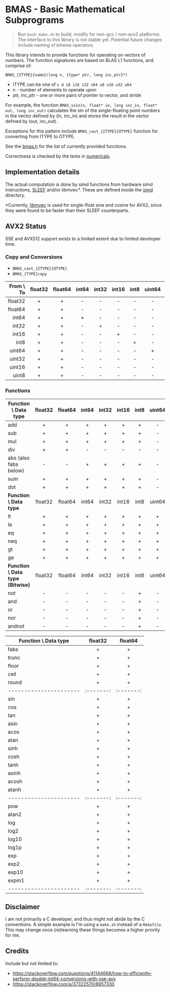 # BMAS - Basic Mathematical Subprograms

> Run `bash make.sh` to build; modify for non-gcc / non-avx2 platforms.
> The interface to this library is not stable yet. Potential future changes include naming of bitwise operators. 

This library intends to provide functions for operating on vectors of numbers.
The function signatures are based on BLAS L1 functions, and comprise of:

```
BMAS_{ITYPE}{name}(long n, {type* ptr, long inc_ptr}*)
```

- ITYPE can be one of `s d i8 i16 i32 i64 u8 u16 u32 u64`
- n - number of elements to operate upon
- ptr, inc_ptr - one or more pairs of pointer to vector, and stride

For example, the function `BMAS_ssin(n, float* in, long inc_in, float* out, long inc_out)` calculates the sin of the single-floating point numbers in the vector defined by (in, inc\_in) and stores the result in the vector defined by (out, inc\_out).

Exceptions for this pattern include `BMAS_cast_{ITYPE}{OTYPE}` function for converting from ITYPE to OTYPE.

See the [bmas.h](./bmas.h) for the list of currently provided functions.

Correctness is checked by the tests in [numericals](https://github.com/digikar99/numericals).

## Implementation details

The actual computation is done by simd functions from hardware simd instructions, [SLEEF](https://sleef.org/) and/or libmvec*. These are defined inside the [simd](./simd/) directory.

*Currently, [libmvec](https://github.com/sgallagher/glibc/blob/master/sysdeps/unix/sysv/linux/x86_64/libmvec.abilist) is used for single-float sine and cosine for AVX2, since they were found to be faster than their SLEEF counterparts.

## AVX2 Status

SSE and AVX512 support exists to a limited extent due to limited developer time.

### Copy and Conversions

- `BMAS_cast_{ITYPE}{OTYPE}`
- `BMAS_{TYPE}copy`

| From \ To | float32 | float64 | int64 | int32 | int16 | int8 | uint64 | uint32 | uint16 | uint8 |
|----------:|:-------:|:-------:|:-----:|:-----:|:-----:|:----:|:------:|:------:|:------:|:-----:|
| float32   | +       | +       | -     | -     | -     | -    | -      | -      | -      | -     |
| float64   | +       | +       | -     | -     | -     | -    | -      | -      | -      | -     |
| int64     | +       | +       | +     | -     | -     | -    | -      | -      | -      | -     |
| int32     | +       | +       | -     | +     | -     | -    | -      | -      | -      | -     |
| int16     | +       | +       | -     | -     | +     | -    | -      | -      | -      | -     |
| int8      | +       | +       | -     | -     | -     | +    | -      | -      | -      | -     |
| uint64    | +       | +       | -     | -     | -     | -    | +      | -      | -      | -     |
| uint32    | +       | +       | -     | -     | -     | -    | -      | +      | -      | -     |
| uint16    | +       | +       | -     | -     | -     | -    | -      | -      | +      | -     |
| uint8     | +       | +       | -     | -     | -     | -    | -      | -      | -      | +     |

### Functions

| Function \ Data type               | float32 | float64 | int64 | int32 | int16 | int8 | uint64 | uint32 | uint16 | uint8 |
|------------------------------------|:-------:|:-------:|:-----:|:-----:|:-----:|:----:|:------:|:------:|:------:|:-----:|
| add                                | +       | +       | +     | +     | +     | +    | -      | -      | -      | -     |
| sub                                | +       | +       | +     | +     | +     | +    | -      | -      | -      | -     |
| mul                                | +       | +       | +     | +     | +     | +    | -      | -      | -      | -     |
| div                                | +       | +       | -     | -     | -     | -    | -      | -      | -      | -     |
| abs (also fabs below)              | -       | -       | +     | +     | +     | +    | -      | -      | -      | -     |
| sum                                | +       | +       | +     | +     | +     | +    | -      | -      | -      | -     |
| dot                                | +       | +       | +     | +     | +     | +    | -      | -      | -      | -     |
| **Function \ Data type**           | float32 | float64 | int64 | int32 | int16 | int8 | uint64 | uint32 | uint16 | uint8 |
| lt                                 | +       | +       | +     | +     | +     | +    | +      | +      | +      | +     |
| le                                 | +       | +       | +     | +     | +     | +    | +      | +      | +      | +     |
| eq                                 | +       | +       | +     | +     | +     | +    | +      | +      | +      | +     |
| neq                                | +       | +       | +     | +     | +     | +    | +      | +      | +      | +     |
| gt                                 | +       | +       | +     | +     | +     | +    | +      | +      | +      | +     |
| ge                                 | +       | +       | +     | +     | +     | +    | +      | +      | +      | +     |
| **Function \ Data type (Bitwise)** | float32 | float64 | int64 | int32 | int16 | int8 | uint64 | uint32 | uint16 | uint8 |
| not                                | -       | -       | -     | -     | -     | +    | -      | -      | -      | -     |
| and                                | -       | -       | -     | -     | -     | +    | -      | -      | -      | -     |
| or                                 | -       | -       | -     | -     | -     | +    | -      | -      | -      | -     |
| nor                                | -       | -       | -     | -     | -     | +    | -      | -      | -      | -     |
| andnot                             | -       | -       | -     | -     | -     | +    | -      | -      | -      | -     |



| Function \ Data type | float32 | float64 |
|----------------------|:-------:|:-------:|
| fabs                 | +       | +       |
| trunc                | +       | +       |
| floor                | +       | +       |
| ceil                 | +       | +       |
| round                | +       | +       |
|----------------------|:-------:|:-------:|
| sin                  | +       | +       |
| cos                  | +       | +       |
| tan                  | +       | +       |
| asin                 | +       | +       |
| acos                 | +       | +       |
| atan                 | +       | +       |
| sinh                 | +       | +       |
| cosh                 | +       | +       |
| tanh                 | +       | +       |
| asinh                | +       | +       |
| acosh                | +       | +       |
| atanh                | +       | +       |
|----------------------|:-------:|:-------:|
| pow                  | +       | +       |
| atan2                | +       | +       |
| log                  | +       | +       |
| log2                 | +       | +       |
| log10                | +       | +       |
| log1p                | +       | +       |
| exp                  | +       | +       |
| exp2                 | +       | +       |
| exp10                | +       | +       |
| expm1                | +       | +       |
|----------------------|:-------:|:-------:|


## Disclaimer

I am not primarily a C developer, and thus might not abide by the C conventions. A simple example is I'm using a `make.sh` instead of a `Makefile`. This may change once (re)learning these things becomes a higher priority for me.

## Credits

Include but not limited to:

- https://stackoverflow.com/questions/41144668/how-to-efficiently-perform-double-int64-conversions-with-sse-avx
- https://stackoverflow.com/a/37322570/8957330
